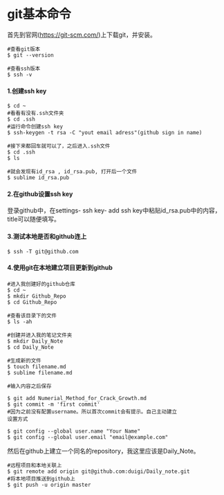 # git基本命令

首先到官网(https://git-scm.com/)上下载git，并安装。

```shell
#查看git版本
$ git --version

#查看ssh版本
$ ssh -v
```



#### 1.创建ssh key

```shell
$ cd ~
#看看有没有.ssh文件夹
$ cd .ssh
#运行命令创建ssh key
$ ssh-keygen -t rsa -C "yout email adress"(github sign in name)

#接下来都回车就可以了，之后进入.ssh文件
$ cd .ssh
$ ls

#就会发现有id_rsa , id_rsa.pub, 打开后一个文件
$ sublime id_rsa.pub
```





#### 2.在github设置ssh key

登录github中，在settings- ssh key- add ssh key中粘贴id_rsa.pub中的内容，title可以随便填写。



#### 3.测试本地是否和github连上

```shell
$ ssh -T git@github.com
```



#### 4.使用git在本地建立项目更新到github

```shell
#进入我创建好的github仓库
$ cd ~
$ mkdir Github_Repo
$ cd Github_Repo

#查看该目录下的文件
$ ls -ah

#创建并进入我的笔记文件夹
$ mkdir Daily_Note
$ cd Daily_Note

#生成新的文件
$ touch filename.md
$ sublime filename.md

#输入内容之后保存

$ git add Numerial_Method_for_Crack_Growth.md
$ git commit -m 'first commit'
#因为之前没有配置username。所以首次commit会有提示。自己主动建立
设置方式

$ git config --global user.name "Your Name"
$ git config --global user.email "email@example.com"
```

然后在github上建立一个同名的repository，我这里应该是Daily_Note。

```shell
#远程项目和本地关联上
$ git remote add origin git@github.com:duigi/Daily_note.git
#将本地项目推送到github上
$ git push -u origin master
```




